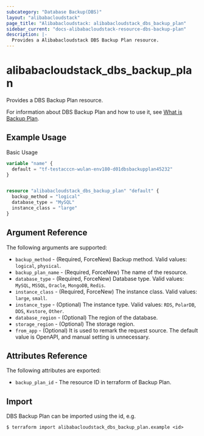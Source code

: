 ```yaml
---
subcategory: "Database Backup(DBS)"
layout: "alibabacloudstack"
page_title: "Alibabacloudstack: alibabacloudstack_dbs_backup_plan"
sidebar_current: "docs-alibabacloudstack-resource-dbs-backup-plan"
description: |-
  Provides a Alibabacloudstack DBS Backup Plan resource.
---
```


# alibabacloudstack\_dbs\_backup\_plan

Provides a DBS Backup Plan resource.

For information about DBS Backup Plan and how to use it, see [What is Backup Plan](https://help.aliyun.com/apsara/enterprise/v_3_16_2_20220708/cbs/enterprise-developer-guide/CreateBackupPlan.html?spm=a2c4g.14484438.10004.1#doc-api-Dbs-CreateBackupPlan).

## Example Usage

Basic Usage

```terraform
variable "name" {
  default = "tf-testacccn-wulan-env180-d01dbsbackupplan45232"
}


resource "alibabacloudstack_dbs_backup_plan" "default" {
  backup_method = "logical"
  database_type = "MySQL"
  instance_class = "large"
}
```

## Argument Reference

The following arguments are supported:

* `backup_method` - (Required, ForceNew) Backup method. Valid values: `logical`, `physical`.
* `backup_plan_name` - (Required, ForceNew) The name of the resource.
* `database_type` - (Required, ForceNew) Database type. Valid values: `MySQL`, `MSSQL`, `Oracle`, `MongoDB`, `Redis`.
* `instance_class` - (Required, ForceNew) The instance class. Valid values: `large`, `small`.
* `instance_type` - (Optional) The instance type. Valid values: `RDS`, `PolarDB`, `DDS`, `Kvstore`, `Other`.
* `database_region` - (Optional) The region of the database.
* `storage_region` - (Optional) The storage region.
* `from_app` - (Optional) It is used to remark the request source. The default value is OpenAPI, and manual setting is unnecessary.

## Attributes Reference

The following attributes are exported:

* `backup_plan_id` - The resource ID in terraform of Backup Plan.

## Import

DBS Backup Plan can be imported using the id, e.g.

```
$ terraform import alibabacloudstack_dbs_backup_plan.example <id>
```